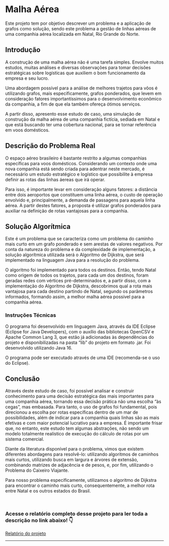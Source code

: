 # Malha Aérea

Este projeto tem por objetivo descrever um problema e a aplicação de grafos como solução, sendo este problema a gestão de linhas aéreas de uma companhia aérea localizada em Natal, Rio Grande do Norte.

## Introdução
A construção de uma malha aérea não é uma tarefa simples. Envolve muitos estudos, muitas análises e diversas observações para tomar decisões estratégicas sobre logísticas que auxiliem o bom funcionamento da empresa e seu lucro.

Uma abordagem possível para a análise de melhores trajetos para vôos é utilizando grafos, mais especificamente, grafos ponderados, que levem em consideração fatores importantíssimos para o desenvolvimento econômico da companhia, a fim de que ela também ofereça ótimos serviços.

A partir disso, apresento esse estudo de caso, uma simulação de construção da malha aérea de uma companhia fictícia, sediada em Natal e que está buscando ter uma cobertura nacional, para se tornar referência em voos domésticos.

## Descrição do Problema Real
O espaço aéreo brasileiro é bastante restrito a algumas companhias específicas para voos domésticos. Considerando um contexto onde uma nova companhia está sendo criada para adentrar neste mercado, é necessário um estudo estratégico e logístico que possibilite à empresa definir as rotas das linhas áereas que irá operar.

Para isso, é importante levar em consideração alguns fatores: a distância entre dois aeroportos que constituem uma linha aérea, o custo de operação envolvido e, principalmente, a demanda de passagens para aquela linha aérea. A partir destes fatores, a proposta é utilizar grafos ponderados para auxiliar na definição de rotas vantajosas para a companhia.

## Solução Algorítmica
Este é um problema que se caracteriza como um problema do caminho mais curto em um grafo ponderado e sem arestas de valores negativos. Por conta da natureza do problema e da complexidade de implementação, a solução algorítmica utilizada será o Algoritmo de Dijkstra, que será implementado na linguagem Java para a resolução do problema.

O algoritmo foi implementado para todos os destinos. Então, tendo Natal como origem de todos os trajetos, para cada um dos destinos, foram geradas redes com vértices pré-determinados e, a partir disso, com a implementação do Algoritmo de Dijkstra, descobrimos qual a rota mais vantajosa para cada destino partindo de Natal, segundo os parâmetros informados, formando assim, a melhor malha aérea possível para a companhia aérea.

### Instruções Técnicas
O programa foi desenvolvido em linguagem Java, através da IDE Eclipse (Eclipse for Java Developers), com o auxílio das bibliotecas OpenCSV e Apache Common Lang 3, que estão já adicionadas às dependências do projeto e disponibilizadas na pasta “lib” do projeto em formato .jar. Foi desenvolvido utilizando Java 16.

O programa pode ser executado através de uma IDE (recomenda-se o uso do Eclipse).

## Conclusão
Através deste estudo de caso, foi possível analisar e construir conhecimento para uma decisão estratégica das mais importantes para uma companhia aérea, tornando essa decisão prática não uma escolha “às cegas”, mas embasada. Para tanto, o uso de grafos foi fundamental, pois direcionou a escolha por rotas específicas dentro de um mar de possibilidades, além de indicar para a companhia quais linhas são as mais efetivas e com maior potencial lucrativo para a empresa. É importante frisar que, no entanto, este estudo tem algumas abstrações, não sendo um modelo totalmente realístico de execução do cálculo de rotas por um sistema comercial.

Diante da literatura disponível para o problema, vimos que existem diferentes abordagens para resolvê-lo: utilizando algoritmos de caminhos mais curtos, utilizando busca em largura e árvores de extensão, combinando matrizes de adjacência e de pesos, e, por fim, utilizando o Problema do Caixeiro Viajante.

Para nosso problema especificamente, utilizamos o algoritmo de Dijkstra para encontrar o caminho mais curto, consequentemente, a melhor rota entre Natal e os outros estados do Brasil.

<br/>

### Acesse o relatório completo desse projeto para ler toda a descrição no link abaixo! 👇
[Relatório do projeto](https://docs.google.com/document/d/15vXeH8v3TURqOERo9-oFat_90E-M0opaixRC3tHcAbk/edit?usp=sharing)

---
